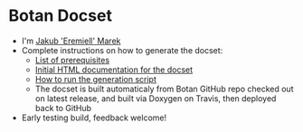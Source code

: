 Botan Docset
=======================

* I'm [Jakub 'Eremiell' Marek](https://twitter.com/Eremiell)
* Complete instructions on how to generate the docset:
  * [List of prerequisites](https://github.com/Eremiell/doxydash/blob/Botan/Brewfile)
  * [Initial HTML documentation for the docset](https://github.com/randombit/botan/tree/2.9.0)
  * [How to run the generation script](https://github.com/Eremiell/doxydash/blob/Botan/.travis.yml)
  * The docset is built automaticaly from Botan GitHub repo checked out on latest release, and built via Doxygen on Travis, then deployed back to GitHub
* Early testing build, feedback welcome!